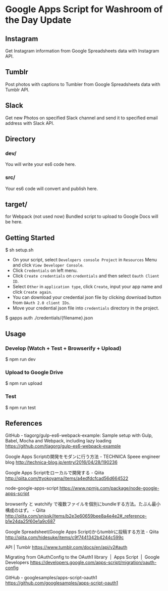 # Google Apps Script for Washroom of the Day Update

## Instagram

Get Instagram information from Google Spreadsheets data with Instagram API.

## Tumblr

Post photos with captions to Tumbler from Google Spreadsheets data with Tumblr API.

## Slack

Get new Photos on specified Slack channel and send it to specified email address with Slack API.

## Directory

### dev/
You will write your es6 code here.

### src/
Your es6 code will convert and publish here.

## target/
for Webpack (not used now)
Bundled script to upload to Google Docs will be here.

## Getting Started

$ sh setup.sh

* On your script, select `Developers console Project` in `Resources` Menu and 
 click `View Developer Console`. 
* Click `Credentials` on left menu.
* Click `Create credentials` on `credentials` and then select `Oauth Client ID`.
* Select `Other` in `application type`, click `Create`, input your app name and click `Create again`.
* You can download your credential json file by clicking download button from `OAuth 2.0 client IDs`.
* Move your credential json file into `credentials` directory in the project.

$ gapps auth ./credentials/{filename}.json

## Usage

### Develop (Watch + Test + Browserify + Upload)

$ npm run dev

### Upload to Google Drive

$ npm run upload

### Test

$ npm run test

## References

GitHub - tiagorg/gulp-es6-webpack-example: Sample setup with Gulp, Babel, Mocha and Webpack, including lazy loading
https://github.com/tiagorg/gulp-es6-webpack-example

Google Apps Scriptの開発をモダンに行う方法 - TECHNICA Speee engineer blog
http://technica-blog.jp/entry/2016/04/28/190236

Google Apps Scriptをローカルで開発する - Qiita
http://qiita.com/ttyokoyama/items/a4edfdcfcad56d664522

node-google-apps-script
https://www.npmjs.com/package/node-google-apps-script

browserify と watchify で複数ファイルを個別にbundleする方法。たぶん最小構成のはず。 - Qiita
http://qiita.com/snjssk/items/b2e3e60659bee8a4e4e2#_reference-b1e24da25f60e1a9c687

Google Spreadsheet(Google Apps Script)からtumblrに投稿する方法 - Qiita
http://qiita.com/hidesuke/items/c9f7441342b4244c599c

API | Tumblr
https://www.tumblr.com/docs/en/api/v2#auth

Migrating from OAuthConfig to the OAuth1 library  |  Apps Script  |  Google Developers
https://developers.google.com/apps-script/migration/oauth-config

GitHub - googlesamples/apps-script-oauth1
https://github.com/googlesamples/apps-script-oauth1


